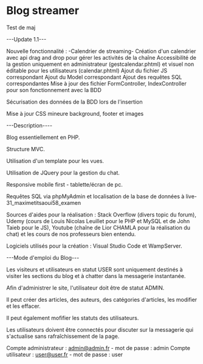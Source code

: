# Blog streamer

Test de maj

 ---Update 1.1---

Nouvelle fonctionnalité : -Calendrier de streaming- 
    Création d'un calendrier avec api drag and drop pour gérer les activités de la chaîne
    Accessibilité de la gestion uniquement en administrateur (gestcalendar.phtml) et visuel non éditable pour les utilisateurs (calendar.phtml)
    Ajout du fichier JS correspondant
    Ajout du Model correspondant
    Ajout des requêtes SQL correspondantes
    Mise à jour des fichier FormController, IndexController pour son fonctionnement avec la BDD

Sécurisation des données de la BDD lors de l'insertion

Mise à jour CSS mineure background, footer et images

---Description----

Blog essentiellement en PHP.

Structure MVC.

Utilisation d'un template pour les vues.

Utilisation de JQuery pour la gestion du chat.

Responsive mobile first - tablette/écran de pc.

Requêtes SQL via phpMyAdmin et localisation de la base de données à live-31_maximetitsaoui58_examen

Sources d'aides pour la réalisation : Stack Overflow (divers topic du forum), Udemy (cours de Louis Nicolas Leuillet pour le PHP et MySQL et de John Taieb pour le JS), 
Youtube (chaîne de Lior CHAMLA pour la réalisation du chat) et les cours de nos professeurs bien entendu.

Logiciels utilisés pour la création : Visual Studio Code et WampServer.

---Mode d'emploi du Blog---

Les visiteurs et utilisateurs en statut USER sont uniquement destinés à visiter les sections du blog et à chatter dans la messagerie instantanée.

Afin d'administrer le site, l'utilisateur doit être de statut ADMIN.

Il peut créer des articles, des auteurs, des catégories d'articles, les modifier et les effacer.

Il peut également mofifier les statuts des utilisateurs.

Les utilisateurs doivent être connectés pour discuter sur la messagerie qui s'actualise sans rafraîchissement de la page.

Compte administrateur : admin@admin.fr - mot de passe : admin
Compte utilisateur : user@user.fr - mot de passe : user
